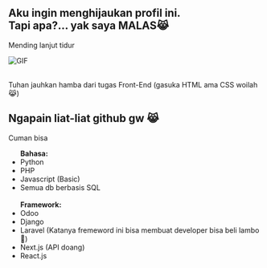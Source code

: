 <h2>Aku ingin menghijaukan profil ini.<br>
Tapi apa?... yak saya MALAS😹</h2>

<p>Mending lanjut tidur</p>

<div align="left">
  <div style="display: flex; flex-direction: row; align-items: center; gap: 10px;" width="100%">
    <img src="https://media.giphy.com/media/v1.Y2lkPTc5MGI3NjExMjU4NXo2Y3ZxMWt4eXR2ZjdpOXZsdDZseTdxZzM1cjRsbjdnN2FvcCZlcD12MV9naWZzX3NlYXJjaCZjdD1n/mguPrVJAnEHIY/giphy.gif" style="max-width: 100px; height: auto;" alt="GIF">
  </div>
</div>
<br/>

<p>Tuhan jauhkan hamba dari tugas Front-End (gasuka HTML ama CSS woilah 😹)</p>

<h2>Ngapain liat-liat github gw 😹</h2>

Cuman bisa
<ul>
<b>Bahasa:</b>
  <li>Python</li>
  <li>PHP</li>
  <li>Javascript (Basic)</li>
  <li>Semua db berbasis SQL</li>
<br/>
<b>Framework:</b>
  <li>Odoo</li>
  <li>Django</li>
  <li>Laravel (Katanya fremeword ini bisa membuat developer bisa beli lambo 🤑)</li>
  <li>Next.js (API doang)</li>
  <li>React.js</li>
</ul>
